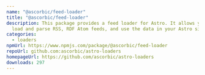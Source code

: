 ```yaml
---
name: "@ascorbic/feed-loader"
title: "@ascorbic/feed-loader"
description: This package provides a feed loader for Astro. It allows you to
  load and parse RSS, RDF Atom feeds, and use the data in your Astro site.
categories:
  - loaders
npmUrl: https://www.npmjs.com/package/@ascorbic/feed-loader
repoUrl: github.com:ascorbic/astro-loaders
homepageUrl: https://github.com/ascorbic/astro-loaders
downloads: 297
---
```

